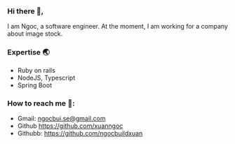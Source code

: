 ### Hi there 👋,
I am Ngoc, a software engineer. At the moment, I am working for a company about image stock.

### Expertise 🌏
- Ruby on rails
- NodeJS, Typescript
- Spring Boot

### How to reach me 📩: 
- Gmail: ngocbui.se@gmail.com
- Github https://github.com/xuanngoc
- Githubb: https://github.com/ngocbuildxuan
